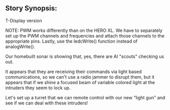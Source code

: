 ## Story Synopsis:

T-Display version

NOTE: PWM works differently than on the HERO XL.  We have to separately set up the
      PWM channels and frequencies and attach those channels to the appropriate pins.
      Lastly, use the ledcWrite() function instead of analogWrite().

Our homebuilt sonar is showing that, yes, there are AI "scouts" checking us out.

It appears that they are receiving their commands via light based communications,
so we can't use a radio jammer to disrupt them, but it appears that if we shine
a focused beam of variable colored light at the intruders they seem to lock up.

Let's set up a turret that we can remote control with our new "light gun" and see
if we can deal with these intruders!

